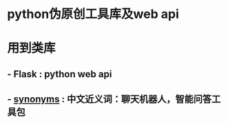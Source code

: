 # python伪原创工具库及web api
# 用到类库
## - Flask  : python web api
## - [synonyms](https://github.com/chatopera/Synonyms) : 中文近义词：聊天机器人，智能问答工具包
